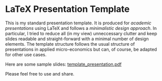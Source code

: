 # LaTeX Presentation Template

This is my standard presentation template. It is produced for *academic presentations* using LaTeX and follows a *minimalistic design approach*. In particular, I tried to reduce all (in my view) unneccessary clutter and keep slides readable and straight-forward with a minimal number of design elements. The template structure follows the usual structure of presentations in applied micro-economics but can, of course, be adapted for other use cases.

Here are some sample slides: <a href="template_presentation.pdf">template_presentation.pdf</a>

Please feel free to use and share.
